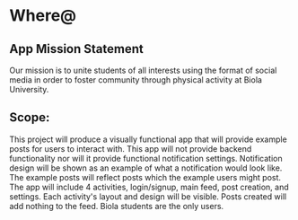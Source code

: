 # Where@

## App Mission Statement
Our mission is to unite students of all interests using the format of social media in order to foster community through physical activity at Biola University.
## Scope:
This project will produce a visually functional app that will provide example posts for users to interact with. This app will not provide backend functionality nor will it provide functional notification settings. Notification design will be shown as an example of what a notification would look like. The example posts will reflect posts which the example users might post. The app will include 4 activities, login/signup, main feed, post creation, and settings. Each activity's layout and design will be visible. Posts created will add nothing to the feed. Biola students are the only users.
